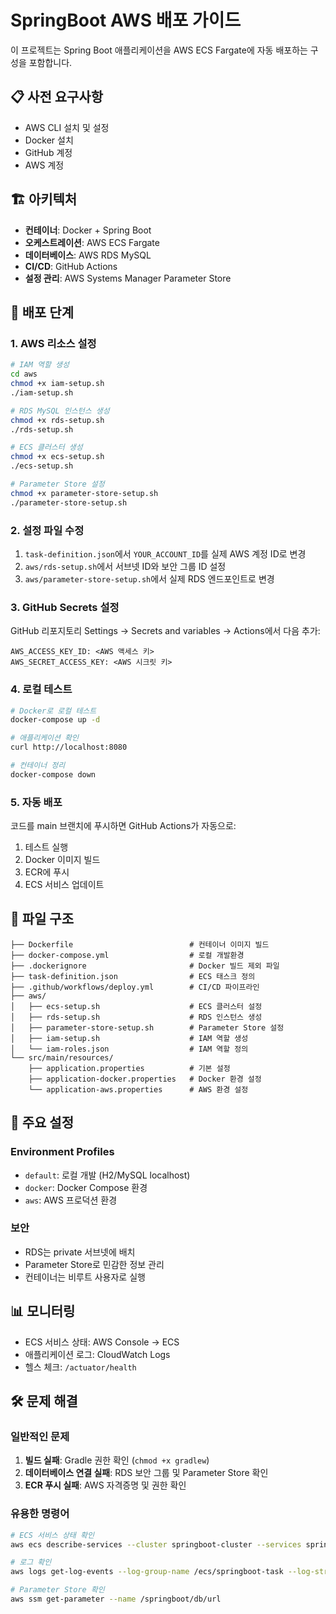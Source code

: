 # SpringBoot AWS 배포 가이드

이 프로젝트는 Spring Boot 애플리케이션을 AWS ECS Fargate에 자동 배포하는 구성을 포함합니다.

## 📋 사전 요구사항

- AWS CLI 설치 및 설정
- Docker 설치
- GitHub 계정
- AWS 계정

## 🏗️ 아키텍처

- **컨테이너**: Docker + Spring Boot
- **오케스트레이션**: AWS ECS Fargate
- **데이터베이스**: AWS RDS MySQL
- **CI/CD**: GitHub Actions
- **설정 관리**: AWS Systems Manager Parameter Store

## 🚀 배포 단계

### 1. AWS 리소스 설정

```bash
# IAM 역할 생성
cd aws
chmod +x iam-setup.sh
./iam-setup.sh

# RDS MySQL 인스턴스 생성
chmod +x rds-setup.sh
./rds-setup.sh

# ECS 클러스터 생성
chmod +x ecs-setup.sh
./ecs-setup.sh

# Parameter Store 설정
chmod +x parameter-store-setup.sh
./parameter-store-setup.sh
```

### 2. 설정 파일 수정

1. `task-definition.json`에서 `YOUR_ACCOUNT_ID`를 실제 AWS 계정 ID로 변경
2. `aws/rds-setup.sh`에서 서브넷 ID와 보안 그룹 ID 설정
3. `aws/parameter-store-setup.sh`에서 실제 RDS 엔드포인트로 변경

### 3. GitHub Secrets 설정

GitHub 리포지토리 Settings → Secrets and variables → Actions에서 다음 추가:

```
AWS_ACCESS_KEY_ID: <AWS 액세스 키>
AWS_SECRET_ACCESS_KEY: <AWS 시크릿 키>
```

### 4. 로컬 테스트

```bash
# Docker로 로컬 테스트
docker-compose up -d

# 애플리케이션 확인
curl http://localhost:8080

# 컨테이너 정리
docker-compose down
```

### 5. 자동 배포

코드를 main 브랜치에 푸시하면 GitHub Actions가 자동으로:
1. 테스트 실행
2. Docker 이미지 빌드
3. ECR에 푸시
4. ECS 서비스 업데이트

## 📁 파일 구조

```
├── Dockerfile                          # 컨테이너 이미지 빌드
├── docker-compose.yml                  # 로컬 개발환경
├── .dockerignore                       # Docker 빌드 제외 파일
├── task-definition.json                # ECS 태스크 정의
├── .github/workflows/deploy.yml        # CI/CD 파이프라인
├── aws/
│   ├── ecs-setup.sh                    # ECS 클러스터 설정
│   ├── rds-setup.sh                    # RDS 인스턴스 생성
│   ├── parameter-store-setup.sh        # Parameter Store 설정
│   ├── iam-setup.sh                    # IAM 역할 생성
│   └── iam-roles.json                  # IAM 역할 정의
└── src/main/resources/
    ├── application.properties          # 기본 설정
    ├── application-docker.properties   # Docker 환경 설정
    └── application-aws.properties      # AWS 환경 설정
```

## 🔧 주요 설정

### Environment Profiles
- `default`: 로컬 개발 (H2/MySQL localhost)
- `docker`: Docker Compose 환경
- `aws`: AWS 프로덕션 환경

### 보안
- RDS는 private 서브넷에 배치
- Parameter Store로 민감한 정보 관리
- 컨테이너는 비루트 사용자로 실행

## 📊 모니터링

- ECS 서비스 상태: AWS Console → ECS
- 애플리케이션 로그: CloudWatch Logs
- 헬스 체크: `/actuator/health`

## 🛠️ 문제 해결

### 일반적인 문제
1. **빌드 실패**: Gradle 권한 확인 (`chmod +x gradlew`)
2. **데이터베이스 연결 실패**: RDS 보안 그룹 및 Parameter Store 확인
3. **ECR 푸시 실패**: AWS 자격증명 및 권한 확인

### 유용한 명령어
```bash
# ECS 서비스 상태 확인
aws ecs describe-services --cluster springboot-cluster --services springboot-service

# 로그 확인
aws logs get-log-events --log-group-name /ecs/springboot-task --log-stream-name [STREAM_NAME]

# Parameter Store 확인
aws ssm get-parameter --name /springboot/db/url
```